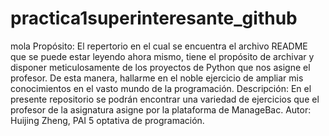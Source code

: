 # practica1superinteresante_github
mola
Propósito: El repertorio en el cual se encuentra el archivo README que se puede estar leyendo ahora mismo, tiene el propósito de archivar y disponer meticulosamente de los proyectos de Python que nos asigne el profesor. De esta manera, hallarme en el noble ejercicio de ampliar mis conocimientos en el vasto mundo de la programación.
Descripción: En el presente repositorio se podrán encontrar una variedad de ejercicios que el profesor de la asignatura asigne por la plataforma de ManageBac.
Autor: Huijing Zheng, PAI 5 optativa de programación.
